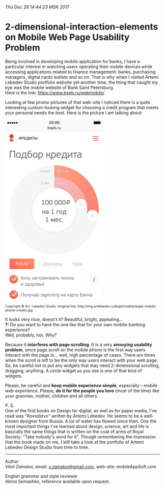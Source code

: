 ###### Thu Dec 28 14:44:23 MSK 2017

# 2-dimensional-interaction-elements on Mobile Web Page Usability Problem

Being involved in developing mobile application for banks, I have a particular interest in watching users operating their mobile devices while accessing applications related to finance management: banks, purchasing managers, digital cards wallets and so on. That is why when I visited Artemi Lebedev Studio portfolio website yet another time, the thing that caught my eye was the mobile website of Bank Saint Petersburg.  
Here is the link: https://www.bspb.ru/webmobile/

Looking at few promo pictures of that web-site I noticed there is a quite interesting custom-looking widget for choosing a credit program that meets your personal needs the best. Here is the picture I am talking about:  

![Loan_Options_Picker. Custom widget for web-application](./res/Loan_Options_Picker.jpg "Loan_Options_Picker. Custom widget for web-application")  
<p style="font-size: 8pt">Copyright © Art. Lebedev Studio. Original link: http://img.artlebedev.ru/bspb/mobile/bspb-mobile-phone-credits.jpg</p>

It looks very nice, doesn't it? Beautiful, bright, appealing...  
**?:** Do you want to have the one like that for your own mobile-banking experience?  
Well, probably, not. Why? 

Because it **interferes with page scrolling**. It is a very **annoying usability problem**, since page scroll on the mobile phone is the first way users interact with the page in... well, high percentage of cases. There are times when the scroll is left to be the only way users interact with your web page. So, be careful not to put any widgets that may need 2-dimensional scrolling, dragging, anything. A circle widget as you see is one of that kind of widgets.

Please, be careful and **keep mobile experience simple**, especially – mobile web experience. Please, **do it for the people you love** (most of the time) like your grannies, mother, children and all others.

P. S.  
One of the first books on Design for digital, as well as for paper media, I've read was "Kovodstvo" written by Artemi Lebedev. He seems to be a well-known designer from Russia. A lot of water has flowed since then. One the most important things I've learned about design, science, art and life is basically the same things that is written on the coat of arms of Royal Society: "Take nobody's word for it". Though remembering the impression that the book made on me, I still take a look at the portfolio of Artemi Lebedev Design Studio from time to time.

---
Author  
_Vlad Zamskoi_, email: <v.zamskoi@gmail.com>, web-site: mobileAppSoft.com  

English grammar and style reviewer  
_Alena Semashko_, reference available upon request.